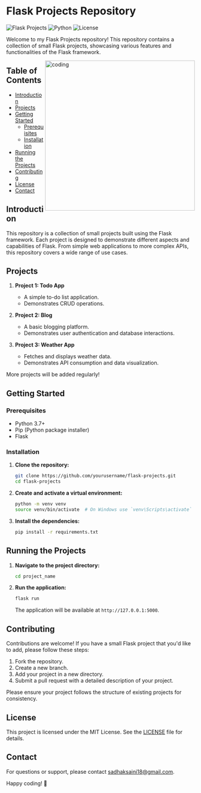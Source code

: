 # Flask Projects Repository

![Flask Projects](https://img.shields.io/badge/Flask-Projects-blue.svg) ![Python](https://img.shields.io/badge/Python-3.7%2B-blue.svg) ![License](https://img.shields.io/badge/License-MIT-green.svg)

Welcome to my Flask Projects repository! This repository contains a collection of small Flask projects, showcasing various features and functionalities of the Flask framework.

<img align="right" alt="coding" width="400" src="https://cdn.dribbble.com/users/1059583/screenshots/4171367/coding-freak.gif">

## Table of Contents

- [Introduction](#introduction)
- [Projects](#projects)
- [Getting Started](#getting-started)
  - [Prerequisites](#prerequisites)
  - [Installation](#installation)
- [Running the Projects](#running-the-projects)
- [Contributing](#contributing)
- [License](#license)
- [Contact](#contact)

## Introduction

This repository is a collection of small projects built using the Flask framework. Each project is designed to demonstrate different aspects and capabilities of Flask. From simple web applications to more complex APIs, this repository covers a wide range of use cases.

## Projects

1. **Project 1: Todo App**
   - A simple to-do list application.
   - Demonstrates CRUD operations.
   
2. **Project 2: Blog**
   - A basic blogging platform.
   - Demonstrates user authentication and database interactions.
   
3. **Project 3: Weather App**
   - Fetches and displays weather data.
   - Demonstrates API consumption and data visualization.

More projects will be added regularly!

## Getting Started

### Prerequisites

- Python 3.7+
- Pip (Python package installer)
- Flask

### Installation

1. **Clone the repository:**
   ```sh
   git clone https://github.com/yourusername/flask-projects.git
   cd flask-projects
   ```

2. **Create and activate a virtual environment:**
   ```sh
   python -m venv venv
   source venv/bin/activate  # On Windows use `venv\Scripts\activate`
   ```

3. **Install the dependencies:**
   ```sh
   pip install -r requirements.txt
   ```

## Running the Projects

1. **Navigate to the project directory:**
   ```sh
   cd project_name
   ```

2. **Run the application:**
   ```sh
   flask run
   ```

   The application will be available at `http://127.0.0.1:5000`.

## Contributing

Contributions are welcome! If you have a small Flask project that you'd like to add, please follow these steps:

1. Fork the repository.
2. Create a new branch.
3. Add your project in a new directory.
4. Submit a pull request with a detailed description of your project.

Please ensure your project follows the structure of existing projects for consistency.

## License

This project is licensed under the MIT License. See the [LICENSE](LICENSE) file for details.

## Contact

For questions or support, please contact [sadhaksaini18@gmail.com](mailto:sadhaksaini18@gmail.com).

Happy coding! 🚀
